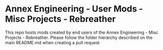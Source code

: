# Annex Engineering - User Mods - Misc Projects - Rebreather

This repo hosts mods created by end users of the Annex Engineering - Misc Projects - Rebreather. Please follow the folder hierarchy described on the main README.md when creating a pull request